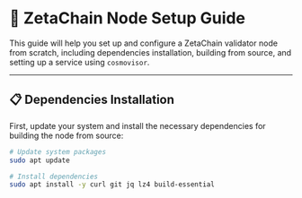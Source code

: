# 🚀 ZetaChain Node Setup Guide

This guide will help you set up and configure a ZetaChain validator node from scratch, including dependencies installation, building from source, and setting up a service using `cosmovisor`.

---

## 📋 **Dependencies Installation**

First, update your system and install the necessary dependencies for building the node from source:

```bash
# Update system packages
sudo apt update

# Install dependencies
sudo apt install -y curl git jq lz4 build-essential

